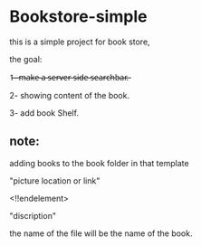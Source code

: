 # Bookstore-simple
 this is a simple project for book store,

 the goal:

 1̶-̶ ̶m̶a̶k̶e̶ ̶a̶ ̶s̶e̶r̶v̶e̶r̶ ̶s̶i̶d̶e̶ ̶s̶e̶a̶r̶c̶h̶b̶a̶r̶.̶

 2- showing content of the book.

 3- add book Shelf.

## note:
adding books to the book folder in that template

"picture location or link"

<!!endelement>

"discription"

the name of the file will be the name of the book.